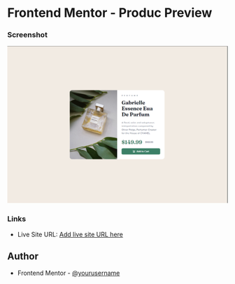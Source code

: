 # Frontend Mentor - Produc Preview

### Screenshot

![](/images/Captura.png)

### Links

- Live Site URL: [Add live site URL here](https://cozy-kitten-824c80.netlify.app/)


## Author

- Frontend Mentor - [@yourusername](https://www.frontendmentor.io/profile/Eduardo347387)

